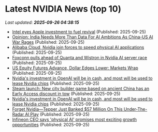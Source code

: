 # Latest NVIDIA News (top 10)
_Last updated: **2025-09-26 04:38:15**_

- [Intel eyes Apple investment to fuel revival](https://www.cultofmac.com/news/intel-eyes-apple-investment-to-fuel-revival) (Published: 2025-09-25)
- [Opinion: India Needs More Than Data For AI Ambitions As China-US AI War Rages](https://www.ndtvprofit.com/opinion/india-needs-more-than-data-for-ai-ambitions-as-china-us-ai-war-rages) (Published: 2025-09-25)
- [Alibaba Cloud, Nvidia join forces to speed physical AI applications](https://www.digitimes.com/news/a20250925PD224/alibaba-cloud-nvidia-partnership-data.html) (Published: 2025-09-25)
- [Foxconn pulls ahead of Quanta and Wistron in Nvidia AI server race](https://www.digitimes.com/news/a20250925PD212/foxconn-nvidia-wistron-quanta-ai-server.html) (Published: 2025-09-25)
- [US Equity Futures Advance, Dollar Edges Lower: Markets Wrap](https://financialpost.com/pmn/business-pmn/us-equity-futures-advance-dollar-edges-lower-markets-wrap) (Published: 2025-09-25)
- [Nvidia's investment in OpenAI will be in cash, and most will be used to lease Nvidia chips](https://biztoc.com/x/cddae7924bbab0fa) (Published: 2025-09-25)
- [Steam launch: New city builder game based on ancient China has an Early Access discount in tow](https://www.notebookcheck.net/Steam-launch-New-city-builder-game-based-on-ancient-China-has-an-Early-Access-discount-in-tow.1123828.0.html) (Published: 2025-09-25)
- [Nvidia's investment in OpenAI will be in cash, and most will be used to lease Nvidia chips](https://www.cnbc.com/2025/09/24/nvidia-openai-investment-in-cash-mostly-used-to-lease-nvidia-chips.html) (Published: 2025-09-25)
- [Forget Nvidia—Tepper Just Banked $57 Million On This Under-The-Radar AI Play](https://finance.yahoo.com/news/forget-nvidia-tepper-just-banked-023119190.html) (Published: 2025-09-25)
- [Infineon CEO says 'physical AI' promises most exciting growth opportunities](https://biztoc.com/x/d0f7239341c15b30) (Published: 2025-09-25)
